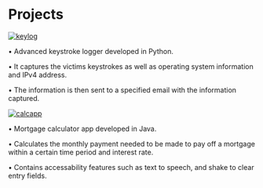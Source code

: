 # Projects

[![keylog](https://cdn-icons-png.flaticon.com/256/1918/1918491.png)][keylog]

• Advanced keystroke logger developed in Python.

• It captures the victims keystrokes as well as operating system information and IPv4 address.

• The information is then sent to a specified email with the information captured.


[![calcapp](https://iconarchive.com/download/i103363/paomedia/small-n-flat/calculator.ico)][calcapp]

• Mortgage calculator app developed in Java.

• Calculates the monthly payment needed to be made to pay off a mortgage within a certain time period and interest rate.

• Contains accessability features such as text to speech, and shake to clear entry fields.

[keylog]: https://github.com/JacobM08/KeyLog "JacobM's Keylogging Project"
[calcapp]: https://github.com/JacobM08/MortCalc "JacobM's Mortgage Calculator App"


